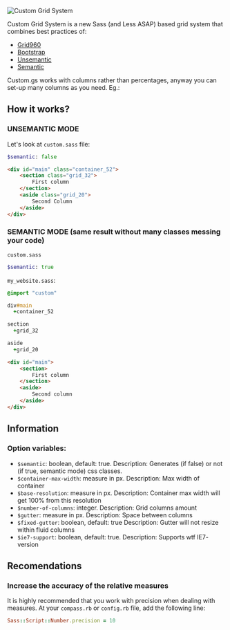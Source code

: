 ![Custom Grid System](https://raw.github.com/luizgamabh/custom.gs/master/assets/img/logo.png)

Custom Grid System is a new Sass (and Less ASAP) based grid system that combines best practices of:

* [Grid960](http://960.gs)
* [Bootstrap](http://getbootstrap.com)
* [Unsemantic](http://unsemantic.com)
* [Semantic](http://semantic.gs)

Custom.gs works with columns rather than percentages, anyway you can set-up many columns as you need. Eg.:

## How it works?

### UNSEMANTIC MODE

Let's look at `custom.sass` file:
```sass
$semantic: false
```

```html
<div id="main" class="container_52">
    <section class="grid_32">
        First column
    </section>
    <aside class="grid_20">
        Second Column
    </aside>
</div>
```

### SEMANTIC MODE (same result without many classes messing your code)

`custom.sass`
```sass
$semantic: true
```

`my_website.sass`:
```sass
@import "custom"

div#main
  +container_52

section
  +grid_32

aside
  +grid_20
```

```html
<div id="main">
    <section>
        First column
    </section>
    <aside>
        Second column
    </aside>
</div>
```

## Information

### Option variables:

* `$semantic`: boolean, default: true. Description: Generates (if false) or not (if true, semantic mode) css classes.
* `$container-max-width`: measure in px. Description: Max width of container
* `$base-resolution`: measure in px. Description: Container max width will get 100% from this resolution
* `$number-of-columns`: integer. Description: Grid columns amount
* `$gutter`: measure in px. Description: Space between columns
* `$fixed-gutter`: boolean, default: true Description: Gutter will not resize within fluid columns
* `$ie7-support`: boolean, default: true. Description: Supports wtf IE7- version


## Recomendations

### Increase the accuracy of the relative measures

It is highly recommended that you work with precision when dealing with measures. At your `compass.rb` or `config.rb` file, add the following line:

```ruby
Sass::Script::Number.precision = 10
```